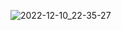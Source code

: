 ![2022-12-10_22-35-27](https://user-images.githubusercontent.com/102901720/206868024-7b636440-5a1a-4817-a56e-d2ae29d5b791.png)
